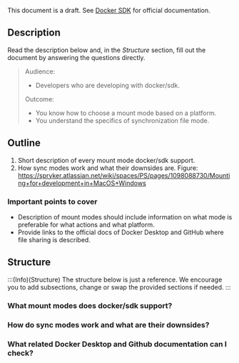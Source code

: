 This document is a draft. See [Docker SDK](https://documentation.spryker.com/docs/docker-sdk) for official documentation.

## Description
Read the description below and, in the *Structure* section, fill out the document by answering the questions directly.

> Audience:
>
> - Developers who are developing with docker/sdk.
>
> Outcome:
> - You know how to choose a mount mode based on a platform.
> - You understand the specifics of synchronization file mode.

## Outline

1. Short description of every mount mode docker/sdk support.
2. How sync modes work and what their downsides are. Figure: https://spryker.atlassian.net/wiki/spaces/PS/pages/1098088730/Mounting+for+development+in+MacOS+Windows


### Important points to cover

* Description of mount modes should include information on what mode is preferable for what actions and what platform.
* Provide links to the official docs of Docker Desktop and GitHub where file sharing is described.


## Structure

:::(Info)(Structure)
The structure below is just a reference. We encourage you to add subsections, change or swap the provided sections if needed.
:::

### What mount modes does docker/sdk support? 


### How do sync modes work and what are their downsides?


### What related Docker Desktop and Github documentation can I check?

